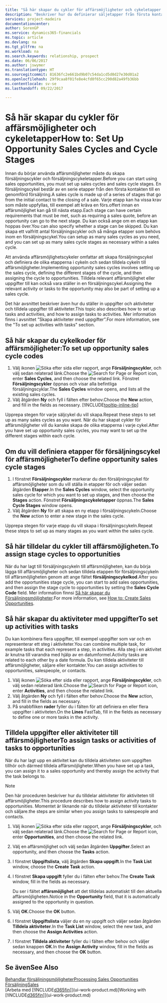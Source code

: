 ```yaml
---
title: "Så här skapar du cykler för affärsmöjligheter och cykeletapper | Microsoft Docs"
description: "Beskriver hur du definierar säljetapper från första kontakten till avslut om du vill skapa en försäljningscykel och tilldela affärsmöjligheter i Financials."
services: project-madeira
documentationcenter: 
author: SorenGP
ms.service: dynamics365-financials
ms.topic: article
ms.devlang: na
ms.tgt_pltfrm: na
ms.workload: na
ms.search.keywords: relationship, prospect
ms.date: 06/06/2017
ms.author: jswymer
ms.translationtype: HT
ms.sourcegitcommit: 81636fc2e661bd9b07c54da1cd5d0d27e30d01a2
ms.openlocfilehash: 29f9caa8f01fe8e4cfd0f65cc290d82a49fb36bb
ms.contentlocale: sv-se
ms.lasthandoff: 09/22/2017

---
```

# <a name="how-to-set-up-opportunity-sales-cycles-and-cycle-stages"></a><span data-ttu-id="32c01-103">Så här skapar du cykler för affärsmöjligheter och cykeletapper</span><span class="sxs-lookup"><span data-stu-id="32c01-103">How to: Set Up Opportunity Sales Cycles and Cycle Stages</span></span>
<span data-ttu-id="32c01-104">Innan du börjar använda affärsmöjligheter måste du skapa försäljningscykler och försäljningscykeletapper.</span><span class="sxs-lookup"><span data-stu-id="32c01-104">Before you can start using sales opportunities, you must set up sales cycles and sales cycle stages.</span></span> <span data-ttu-id="32c01-105">En försäljningscykel består av en serie etapper från den första kontakten till en genomförd försäljning.</span><span class="sxs-lookup"><span data-stu-id="32c01-105">A sales cycle is made up of a series of stages that go from the initial contact to the closing of a sale.</span></span> <span data-ttu-id="32c01-106">Varje etapp kan ha vissa krav som måste uppfyllas, till exempel att kräva en förs.offert innan en affärsmöjlighet kan gå till nästa etapp.</span><span class="sxs-lookup"><span data-stu-id="32c01-106">Each stage can have certain requirements that must be met, such as requiring a sales quote, before an opportunity can go to the next stage.</span></span> <span data-ttu-id="32c01-107">Du kan också ange om en etapp kan hoppas över.</span><span class="sxs-lookup"><span data-stu-id="32c01-107">You can also specify whether a stage can be skipped.</span></span> <span data-ttu-id="32c01-108">Du kan skapa ett valfritt antal försäljningscykler och så många etapper som behövs inom en försäljningscykel.</span><span class="sxs-lookup"><span data-stu-id="32c01-108">You can setup as many sales cycles as you need, and you can set up as many sales cycle stages as necessary within a sales cycle.</span></span>

<span data-ttu-id="32c01-109">Att använda affärsmöjlighetscykeler omfattar att skapa försäljningscykel och definiera de olika etapperna i cykeln och sedan tilldela cykeln till affärsmöjligheter.</span><span class="sxs-lookup"><span data-stu-id="32c01-109">Implementing opportunity sales cycles involves setting up the sales cycle, defining the different stages of the cycle, and then assigning the cycle to opportunities.</span></span> <span data-ttu-id="32c01-110">Tilldela relevant affärsmöjlighet eller uppgifter till kan också vara ställer in en försäljningscykel.</span><span class="sxs-lookup"><span data-stu-id="32c01-110">Assigning the relevant activity or tasks to the opportunity may also be part of setting up a sales cycle.</span></span>

<span data-ttu-id="32c01-111">Det här avsnittet beskriver även hur du ställer in uppgifter och aktiviteter och tilldela uppgifter till aktiviteter.</span><span class="sxs-lookup"><span data-stu-id="32c01-111">This topic also describes how to set up tasks and activities, and how to assign tasks to activities.</span></span> <span data-ttu-id="32c01-112">Mer information finns i avsnittet ”Skapa aktiviteter med uppgifter”.</span><span class="sxs-lookup"><span data-stu-id="32c01-112">For more information, see the "To set up activities with tasks" section.</span></span>

## <a name="to-set-up-opportunity-sales-cycle-codes"></a><span data-ttu-id="32c01-113">Så här skapar du cykelkoder för affärsmöjligheter:</span><span class="sxs-lookup"><span data-stu-id="32c01-113">To set up opportunity sales cycle codes</span></span>
1. <span data-ttu-id="32c01-114">Välj ikonen ![Söka efter sida eller rapport](media/ui-search/search_small.png "ikonen Söka efter sida eller rapport"), ange **Försäljningscykler**, och välj sedan relaterad länk.</span><span class="sxs-lookup"><span data-stu-id="32c01-114">Choose the ![Search for Page or Report](media/ui-search/search_small.png "Search for Page or Report icon") icon, enter **Sales Cycles**, and then choose the related link.</span></span> <span data-ttu-id="32c01-115">Fönstret **Försäljningscykler** öppnas och visar alla befintliga försäljningscyklar.</span><span class="sxs-lookup"><span data-stu-id="32c01-115">The **Sales Cycles** window opens, and lists all the existing sales cycles.</span></span>
2. <span data-ttu-id="32c01-116">Välj åtgärden **Ny** och fyll i fälten efter behov.</span><span class="sxs-lookup"><span data-stu-id="32c01-116">Choose the **New** action, and fill in the fields as necessary.</span></span> [!INCLUDE[tooltip-inline-tip](includes/tooltip-inline-tip_md.md)]

<span data-ttu-id="32c01-117">Upprepa stegen för varje säljcykel du vill skapa.</span><span class="sxs-lookup"><span data-stu-id="32c01-117">Repeat these steps to set up as many sales cycles as you want.</span></span> <span data-ttu-id="32c01-118">När du har skapat cykler för affärsmöjligheter vill du kanske skapa de olika etapperna i varje cykel.</span><span class="sxs-lookup"><span data-stu-id="32c01-118">After you have set up opportunity sales cycles, you may want to set up the different stages within each cycle.</span></span>

## <a name="to-define-opportunity-sales-cycle-stages"></a><span data-ttu-id="32c01-119">Om du vill definiera etapper för försäljningscykel för affärsmöjligheter</span><span class="sxs-lookup"><span data-stu-id="32c01-119">To define opportunity sales cycle stages</span></span>
1. <span data-ttu-id="32c01-120">I fönstret **Försäljningscykler** markerar du den försäljningscykel för affärsmöjligheter som du vill ställa in etapper för och väljer sedan åtgärden **Etapper**.</span><span class="sxs-lookup"><span data-stu-id="32c01-120">In the **Sales Cycles** window, select the opportunity sales cycle for which you want to set up stages, and then choose the **Stages** action.</span></span> <span data-ttu-id="32c01-121">Fönstret **Försäljningscykeletapper** öppnas.</span><span class="sxs-lookup"><span data-stu-id="32c01-121">The **Sales Cycle Stages** window opens.</span></span>
2. <span data-ttu-id="32c01-122">Välj åtgärden **Ny** för att skapa en ny etapp i försäljningscykeln.</span><span class="sxs-lookup"><span data-stu-id="32c01-122">Choose the **New** action to enter a new stage in the sales cycle.</span></span>

<span data-ttu-id="32c01-123">Upprepa stegen för varje etapp du vill skapa i försäljningscykeln.</span><span class="sxs-lookup"><span data-stu-id="32c01-123">Repeat these steps to set up as many stages as you want within the sales cycle.</span></span>

## <a name="to-assign-stage-cycles-to-opportunities"></a><span data-ttu-id="32c01-124">Så här tilldelar du cykler till affärsmöjligheten.</span><span class="sxs-lookup"><span data-stu-id="32c01-124">To assign stage cycles to opportunities</span></span>
<span data-ttu-id="32c01-125">När du har lagt till försäljningscykeln till affärsmöjligheten, kan du börja lägga till affärsmöjligheter och sedan tilldela etappen för försäljningscykeln till affärsmöjligheten genom att ange fältet **försäljningscykelkod**.</span><span class="sxs-lookup"><span data-stu-id="32c01-125">After you add the opportunities stage cycle, you can start to add sales opportunities, and then assign the stage cycle to opportunities by setting the **Sales Cycle Code** field.</span></span> <span data-ttu-id="32c01-126">Mer information finnsi [Så här skapar du Försäljningsmöjligheter](marketing-how-create-opportunities.md).</span><span class="sxs-lookup"><span data-stu-id="32c01-126">For more information, see [How to: Create Sales Opportunities](marketing-how-create-opportunities.md).</span></span>

## <a name="to-set-up-activities-with-tasks"></a><span data-ttu-id="32c01-127">Så här skapar du aktiviteter med uppgifter</span><span class="sxs-lookup"><span data-stu-id="32c01-127">To set up activities with tasks</span></span>
<span data-ttu-id="32c01-128">Du kan kombinera flera uppgifter, till exempel uppgifter som var och en representerar ett steg i aktiviteter.</span><span class="sxs-lookup"><span data-stu-id="32c01-128">You can combine multiple task, for example tasks that each represent a step, in activities.</span></span> <span data-ttu-id="32c01-129">Alla steg i en aktivitet är knutna till varandra med hjälp av en datumformel.</span><span class="sxs-lookup"><span data-stu-id="32c01-129">Activity tasks are related to each other by a date formula.</span></span> <span data-ttu-id="32c01-130">Du kan tilldela aktiviteter till affärsmöjligheter, säljare eller kontakter.</span><span class="sxs-lookup"><span data-stu-id="32c01-130">You can assign activities to opportunities, salespeople, or contacts.</span></span>

1. <span data-ttu-id="32c01-131">Välj ikonen ![Söka efter sida eller rapport](media/ui-search/search_small.png "ikonen Söka efter sida eller rapport"), ange **Försäljningscykler**, och välj sedan relaterad länk.</span><span class="sxs-lookup"><span data-stu-id="32c01-131">Choose the ![Search for Page or Report](media/ui-search/search_small.png "Search for Page or Report icon") icon, enter **Activities**, and then choose the related link.</span></span>
2. <span data-ttu-id="32c01-132">Välj åtgärden **Ny** och fyll i fälten efter behov.</span><span class="sxs-lookup"><span data-stu-id="32c01-132">Choose the **New** action, and fill in the fields as necessary.</span></span>
3. <span data-ttu-id="32c01-133">På snabbfliken **rader** fyller du i fälten för att definiera en eller flera uppgifter i aktiviteten.</span><span class="sxs-lookup"><span data-stu-id="32c01-133">On the **Lines** FastTab, fill in the fields as necessary to define one or more tasks in the activity.</span></span>

## <a name="to-assign-tasks-or-activities-of-tasks-to-opportunities"></a><span data-ttu-id="32c01-134">Tilldela uppgifter eller aktiviteter till affärsmöjligheter</span><span class="sxs-lookup"><span data-stu-id="32c01-134">To assign tasks or activities of tasks to opportunities</span></span>
<span data-ttu-id="32c01-135">När du har lagt upp en aktivitet kan du tilldela aktiviteten som uppgiften tillhör och därmed tilldela affärsmöjligheter.</span><span class="sxs-lookup"><span data-stu-id="32c01-135">When you have set up a task, you can assign it to a sales opportunity and thereby assign the activity that the task belongs to.</span></span>

> [!NOTE]  
>   <span data-ttu-id="32c01-136">Den här proceduren beskriver hur du tilldelar aktiviteter för aktiviteten till affärsmöjligheter.</span><span class="sxs-lookup"><span data-stu-id="32c01-136">This procedure describes how to assign activity tasks to opportunities.</span></span> <span data-ttu-id="32c01-137">Momentet är liknande när du tilldelar aktiviteter till kontakter och säljare.</span><span class="sxs-lookup"><span data-stu-id="32c01-137">the steps are similar when you assign tasks to salespeople and contacts.</span></span>

1. <span data-ttu-id="32c01-138">Välj ikonen ![Söka efter sida eller rapport](media/ui-search/search_small.png "ikonen Söka efter sida eller rapport"), ange **Försäljningscykler**, och välj sedan relaterad länk.</span><span class="sxs-lookup"><span data-stu-id="32c01-138">Choose the ![Search for Page or Report](media/ui-search/search_small.png "Search for Page or Report icon") icon, enter **Opportunities**, and then choose the related link.</span></span>
2. <span data-ttu-id="32c01-139">Välj en affärsmöjlighet och välj sedan åtgärden **Uppgifter**.</span><span class="sxs-lookup"><span data-stu-id="32c01-139">Select an opportunity, and then choose the **Tasks** action.</span></span>
3. <span data-ttu-id="32c01-140">I fönstret **Uppgiftslista**, välj åtgärden **Skapa uppgift**.</span><span class="sxs-lookup"><span data-stu-id="32c01-140">In the **Task List** window, choose the **Create Task** action.</span></span>
4.  <span data-ttu-id="32c01-141">I fönstret **Skapa uppgift** fyller du i fälten efter behov.</span><span class="sxs-lookup"><span data-stu-id="32c01-141">The **Create Task** window, fill in the fields as necessary.</span></span>

    <span data-ttu-id="32c01-142">Du ser i fältet **affärsmöjlighet** att det tilldelas automatiskt till den aktuella affärsmöjligheten.</span><span class="sxs-lookup"><span data-stu-id="32c01-142">Notice in the **Opportunity** field, that it is automatically assigned to the opportunity in question.</span></span>
5. <span data-ttu-id="32c01-143">Välj **OK**.</span><span class="sxs-lookup"><span data-stu-id="32c01-143">Choose the **OK** button.</span></span>
6. <span data-ttu-id="32c01-144">I fönstret **Uppgiftslista** väljer du en ny uppgift och väljer sedan åtgärden **Tilldela aktiviteter**.</span><span class="sxs-lookup"><span data-stu-id="32c01-144">In the **Task List** window, select the new task, and then choose the **Assign Activities** action.</span></span>
7. <span data-ttu-id="32c01-145">I fönstret **Tilldela aktiviteter** fyller du i fälten efter behov och väljer sedan knappen **OK**.</span><span class="sxs-lookup"><span data-stu-id="32c01-145">In the **Assign Activity** window, fill in the fields as necessary, and then choose the **OK** button.</span></span>

## <a name="see-also"></a><span data-ttu-id="32c01-146">Se även</span><span class="sxs-lookup"><span data-stu-id="32c01-146">See Also</span></span>
[<span data-ttu-id="32c01-147">Behandlar försäljningsmöjligheter</span><span class="sxs-lookup"><span data-stu-id="32c01-147">Processing Sales Opportunities</span></span>](marketing-processing-sales-opportunities.md)  
[<span data-ttu-id="32c01-148">Försäljning</span><span class="sxs-lookup"><span data-stu-id="32c01-148">Sales</span></span>](sales-manage-sales.md)  
<span data-ttu-id="32c01-149">[Arbeta med [!INCLUDE[d365fin](includes/d365fin_md.md)]](ui-work-product.md)</span><span class="sxs-lookup"><span data-stu-id="32c01-149">[Working with [!INCLUDE[d365fin](includes/d365fin_md.md)]](ui-work-product.md)</span></span>

